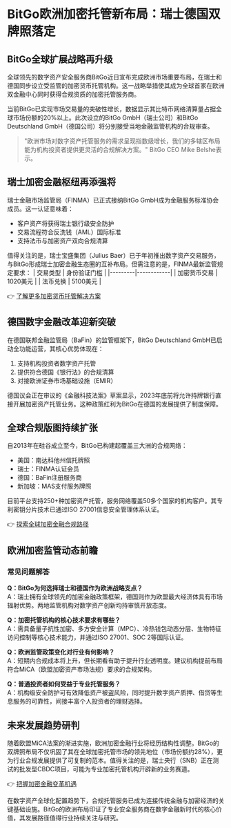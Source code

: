 # BitGo欧洲加密托管新布局：瑞士德国双牌照落定

## BitGo全球扩展战略再升级
全球领先的数字资产安全服务商BitGo近日宣布完成欧洲市场重要布局，在瑞士和德国同步设立受监管的加密货币托管机构。这一战略举措使其成为全球首家在欧洲双金融中心同时获得合规资质的加密托管服务商。

当前BitGo已实现市场交易量的突破性增长，数据显示其比特币网络清算量占据全球市场份额的20%以上。此次设立的BitGo GmbH（瑞士公司）和BitGo Deutschland GmbH（德国公司）将分别接受当地金融监管机构的合规审查。

> "欧洲市场对数字资产托管服务的需求呈现指数级增长，我们的多辖区布局能为机构投资者提供更灵活的合规解决方案。" BitGo CEO Mike Belshe表示。

## 瑞士加密金融枢纽再添强将
瑞士金融市场监管局（FINMA）已正式接纳BitGo GmbH成为金融服务标准协会成员。这一认证意味着：

- 客户资产将获得瑞士银行级安全防护
- 交易流程符合反洗钱（AML）国际标准
- 支持法币与加密资产双向合规清算

值得关注的是，瑞士宝盛集团（Julius Baer）已于年初推出数字资产交易服务，与BitGo形成瑞士加密金融生态圈的互补布局。但需注意的是，FINMA最新监管规定要求：
| 交易类型 | 身份验证门槛 |
|---------|------------|
| 加密货币交易 | 1020美元 |
| 法币兑换 | 5100美元 |

👉 [了解更多加密货币托管解决方案](https://bit.ly/okx_welcome)

## 德国数字金融改革迎新突破
在德国联邦金融监管局（BaFin）的监管框架下，BitGo Deutschland GmbH已启动全功能运营，其核心优势体现在：
1. 支持机构投资者数字资产托管
2. 提供符合德国《银行法》的合规清算
3. 对接欧洲证券市场基础设施（EMIR）

德国议会正在审议的《金融科技法案》草案显示，2023年底前将允许持牌银行直接开展加密资产托管业务。这种政策红利为BitGo在德国的发展提供了制度保障。

## 全球合规版图持续扩张
自2013年在硅谷成立至今，BitGo已构建起覆盖三大洲的合规网络：
- 美国：南达科他州信托牌照
- 瑞士：FINMA认证会员
- 德国：BaFin注册服务商
- 新加坡：MAS支付服务牌照

目前平台支持250+种加密资产托管，服务网络覆盖50多个国家的机构客户。其专利密钥分片技术已通过ISO 27001信息安全管理体系认证。

👉 [探索全球加密金融合规路径](https://bit.ly/okx_welcome)

## 欧洲加密监管动态前瞻
### 常见问题解答

**Q：BitGo为何选择瑞士和德国作为欧洲战略支点？**  
A：瑞士拥有全球领先的加密金融政策框架，德国则作为欧盟最大经济体具有市场辐射优势。两地监管机构对数字资产创新均持审慎开放态度。

**Q：加密托管机构的核心技术要求有哪些？**  
A：需具备量子抗性加密、多方安全计算（MPC）、冷热钱包动态分层、生物特征访问控制等核心技术能力，并通过ISO 27001、SOC 2等国际认证。

**Q：欧洲监管政策变化对行业有何影响？**  
A：短期内合规成本将上升，但长期看有助于提升行业透明度。建议机构提前布局符合MiCA（欧盟加密资产市场法规）要求的合规架构。

**Q：普通投资者如何受益于专业托管服务？**  
A：机构级安全防护可有效降低资产被盗风险，同时提升数字资产质押、借贷等生息服务的可靠性，间接丰富个人投资者的理财选择。

## 未来发展趋势研判
随着欧盟MiCA法案的渐进实施，欧洲加密金融行业将经历结构性调整。BitGo的双牌照布局不仅巩固了其在全球加密托管市场的领先地位（市场份额约28%），更为行业合规发展提供了可复制的范本。值得关注的是，瑞士央行（SNB）正在测试的批发型CBDC项目，可能为专业加密托管机构开辟新的业务赛道。

👉 [把握加密金融变革机遇](https://bit.ly/okx_welcome)

在数字资产全球化配置趋势下，合规托管服务已成为连接传统金融与加密经济的关键基础设施。BitGo的欧洲布局印证了专业安全服务商在数字金融新时代的核心价值，其发展路径值得行业持续关注与研究。